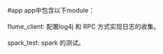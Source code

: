 #app
app中包含以下module：</br>  
flume_client: 配置log4j 和 RPC 方式实现日志的收集。</br>  
spark_test: spark 的测试。</br>  
